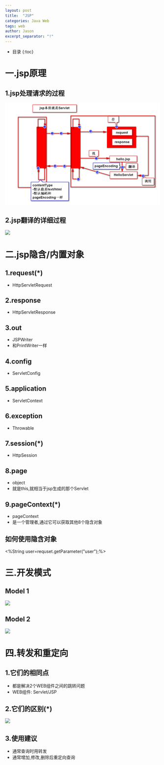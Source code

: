 ```yaml
---
layout: post
title:  "JSP"
categories: Java Web
tags: web
author: Jason
excerpt_separator: "!"
---
```


* 目录
{:toc}

# 一.jsp原理
## 1.jsp处理请求的过程
![](/img/jsp.png)

## 2.jsp翻译的详细过程
![](http://a3.qpic.cn/psb?/V141zJkM4D6xvi/o.adzO5XDRfLloJ*b36kLBxmvQjSUDfmxneD316aBOU!/b/dPIAAAAAAAAA&bo=5QOpAuUDqQIDACU!&rf=viewer_4)


# 二.jsp隐含/内置对象
## 1.request(*)
- HttpServletRequest

## 2.response
- HttpServletResponse

## 3.out
- JSPWriter
- 和PrintWriter一样

## 4.config
- ServletConfig

## 5.application
- ServletContext

## 6.exception
- Throwable

## 7.session(*)
- HttpSession

## 8.page
- object
- 就是this,就相当于jsp生成的那个Servlet

## 9.pageContext(*)
- pageContext
- 是一个管理者,通过它可以获取其他8个隐含对象

## 如何使用隐含对象
<%String user=requset.getParameter("user");%>

# 三.开发模式
## Model 1
![](http://a3.qpic.cn/psb?/V141zJkM4D6xvi/u7RfY2P1vYNcXse1*4yJhLNyHULRSTZ78ga86FdWomo!/b/dPIAAAAAAAAA&bo=LQTVAi0E1QIDACU!&rf=viewer_4)

## Model 2
![](http://a3.qpic.cn/psb?/V141zJkM4D6xvi/.ZsDVsWzb.*rqte7YBHXUOHQBzU7Qp3R*KexzWfz910!/b/dPIAAAAAAAAA&bo=BwQVAwcEFQMDACU!&rf=viewer_4)

# 四.转发和重定向
## 1.它们的相同点
- 都是解决2个WEB组件之间的跳转问题
- WEB组件: Servlet/JSP

## 2.它们的区别(*)
![](http://a3.qpic.cn/psb?/V141zJkM4D6xvi/0.qbDCmjm0h4i46K7P1I7hW9D2e7N.pJV2MYJ16R*q4!/b/dPIAAAAAAAAA&bo=LQQfCC0EHwgDACU!&rf=viewer_4)

## 3.使用建议
- 通常查询时用转发
- 通常增加,修改,删除后重定向查询

